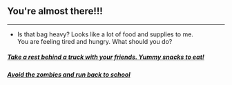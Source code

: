 ## You're almost there!!!

---

* Is that bag heavy? Looks like a lot of food and supplies to me.       
You are feeling tired and hungry. What should you do?

##### [Take a rest behind a truck with your friends. Yummy snacks to eat!](die.md)      
##### [Avoid the zombies and run back to school](run2.md)
